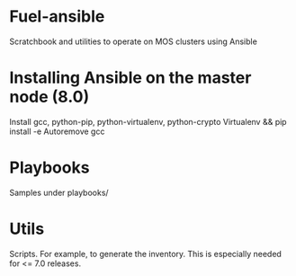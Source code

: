 Fuel-ansible
============

Scratchbook and utilities to operate on MOS clusters using Ansible

Installing Ansible on the master node (8.0)
===========================================

Install gcc, python-pip, python-virtualenv, python-crypto
Virtualenv && pip install -e
Autoremove gcc

Playbooks
=========

Samples under playbooks/

Utils
=====

Scripts. For example, to generate the inventory. This is
especially needed for <= 7.0 releases.
